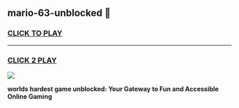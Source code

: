 
## mario-63-unblocked 👋
<h3>
<a href="https://premium.freeplayer.one?title=mario-63-unblocked&ref=14F">CLICK TO PLAY</a></h3>
<hr>

<h3>
<a href="https://premium.freeplayer.one?title=mario-63-unblocked&ref=14F">CLICK 2 PLAY</a>
  
</h3>

<a href="https://premium.freeplayer.one?title=mario-63-unblocked&ref=12F/"><img src="https://clearcache.store/games.png"></a>


**worlds hardest game unblocked: Your Gateway to Fun and Accessible Online Gaming**
